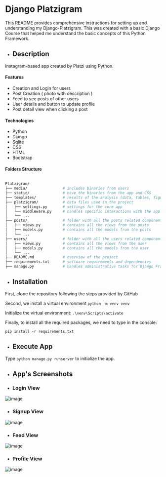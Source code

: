 # Django Platzigram

This README provides comprehensive instructions for setting up and understanding my Django-Platzigram. This was created with a basic Django Course that helped me understand the basic concepts of this Python Framework.

- ## Description
Instagram-based app created by Platzi using Python.

#### Features
- Creation and Login for users <br>
- Post Creation ( photo with description )<br>
- Feed to see posts of other users<br>
- User details and button to update profile<br>
- Post detail view when clicking a post<br>

#### Technologies
- Python
- Django
- Sqlite
- CSS
- HTML
- Bootstrap

#### Folders Structure

```bash

Platzigram/
├── media/                # includes binaries from users
├── static/               # have the binaries from the app and CSS 
├── templates/            # results of the analysis (data, tables, figures)
├── platzigram/           # data files used in the project
│   ├── settings.py       # settings for the core app
│   └── middleware.py     # handles specific interactions with the app
│   └── ...
├── posts/                # folder with all the posts related components
│   ├── views.py          # contains all the views from the posts
│   ├── models.py         # contains all the models from the posts
│   └── ...
├── users/                # folder with all the users related components
│   ├── views.py          # contains all the views from the user
│   ├── models.py         # contains all the models from the user
│   └── ...
├── README.md             # overview of the project
├── requirements.txt      # software requirements and dependencies
├── manage.py             # handles administrative tasks for Django Framework

```

- ## Installation

First, clone the repository following the steps provided by GitHub

Second, we install a virtual environment
``` python -m venv venv ```

Initialize the virtual environment:
``` .\venv\Scripts\activate ```

Finally, to install all the required packages, we need to type in the console:

``` pip install -r requirements.txt ```

- ## Execute App

Type ``` python manage.py runserver ``` to initialize the app.

- ## App's Screenshots 

- ### Login View

![image](https://github.com/luisdiaz2022/Django-Platzigram/assets/98700136/665f2ac5-38bb-46e7-a051-8fac56378d37)

- ### Signup View

![image](https://github.com/luisdiaz2022/Django-Platzigram/assets/98700136/7a346270-2886-4258-9465-5a01920d6bba)

- ### Feed View

![image](https://github.com/luisdiaz2022/Django-Platzigram/assets/98700136/33afafdf-e0d2-4fb6-8992-8f0b13d8fdce)


- ### Profile View

![image](https://github.com/luisdiaz2022/Django-Platzigram/assets/98700136/043adef1-6152-45af-a577-17f870ef07e4)

